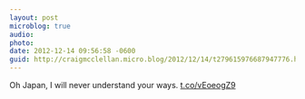 ```yaml
---
layout: post
microblog: true
audio: 
photo: 
date: 2012-12-14 09:56:58 -0600
guid: http://craigmcclellan.micro.blog/2012/12/14/t279615976687947776.html
---
```

Oh Japan, I will never understand your ways. [t.co/vEoeogZ9](https://t.co/vEoeogZ9)
